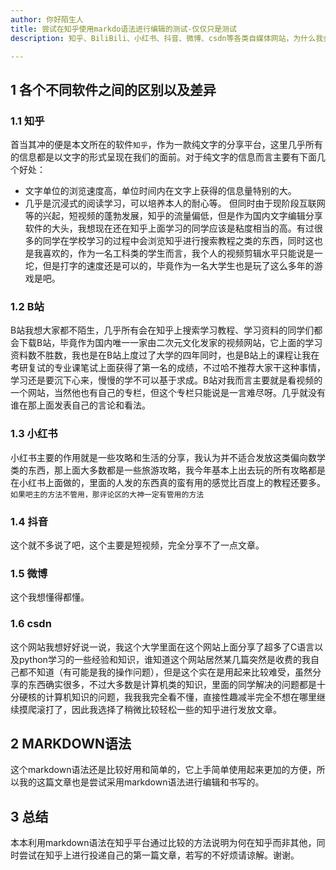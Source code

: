```yaml
---
author: 你好陌生人
title: 尝试在知乎使用markdo语法进行编辑的测试-仅仅只是测试
description: 知乎、BiliBili、小红书、抖音、微博、csdn等各类自媒体网站，为什么我会选择知乎作为我的唯一博客，并在其中更新我的学习历程以及相应的一些知识，下面便进行说明

---
```


## 1 各个不同软件之间的区别以及差异
### 1.1 知乎
首当其冲的便是本文所在的软件`知乎`，作为一款纯文字的分享平台，这里几乎所有的信息都是以文字的形式呈现在我们的面前。对于纯文字的信息而言主要有下面几个好处：
- 文字单位的浏览速度高，单位时间内在文字上获得的信息量特别的大。
- 几乎是沉浸式的阅读学习，可以培养本人的耐心等。
但同时由于现阶段互联网等的兴起，短视频的蓬勃发展，知乎的流量偏低，但是作为国内文字编辑分享软件的大头，我想现在还在知乎上面学习的同学应该是粘度相当的高。有过很多的同学在学校学习的过程中会浏览知乎进行搜索教程之类的东西，同时这也是我喜欢的，作为一名工科类的学生而言，我个人的视频剪辑水平只能说是一坨，但是打字的速度还是可以的，毕竟作为一名大学生也是玩了这么多年的游戏是吧。
### 1.2 B站
B站我想大家都不陌生，几乎所有会在知乎上搜索学习教程、学习资料的同学们都会下载B站，毕竟作为国内唯一一家由二次元文化发家的视频网站，它上面的学习资料数不胜数，我也是在B站上度过了大学的四年同时，也是B站上的课程让我在考研复试的专业课笔试上面获得了第一名的成绩，不过哈不推荐大家干这种事情，学习还是要沉下心来，慢慢的学不可以基于求成。B站对我而言主要就是看视频的一个网站，当然他也有自己的专栏，但这个专栏只能说是一言难尽呀。几乎就没有谁在那上面发表自己的言论和看法。
### 1.3 小红书
小红书主要的作用就是一些攻略和生活的分享，我认为并不适合发放这类偏向数学类的东西，那上面大多数都是一些旅游攻略，我今年基本上出去玩的所有攻略都是在小红书上面做的，里面的人发的东西真的蛮有用的感觉比百度上的教程还要多。
`如果吧主的方法不管用，那评论区的大神一定有管用的方法`
### 1.4 抖音
这个就不多说了吧，这个主要是短视频，完全分享不了一点文章。
### 1.5 微博
这个我想懂得都懂。
### 1.6 csdn
这个网站我想好好说一说，我这个大学里面在这个网站上面分享了超多了C语言以及python学习的一些经验和知识，谁知道这个网站居然某几篇突然是收费的我自己都不知道（有可能是我的操作问题），但是这个实在是用起来比较难受，虽然分享的东西确实很多，不过大多数是计算机类的知识，里面的同学解决的问题都是十分硬核的计算机知识的问题，我我我完全看不懂，直接性趣减半完全不想在哪里继续摸爬滚打了，因此我选择了稍微比较轻松一些的知乎进行发放文章。
## 2 MARKDOWN语法
这个markdown语法还是比较好用和简单的，它上手简单使用起来更加的方便，所以我的这篇文章也是尝试采用markdown语法进行编辑和书写的。
## 3 总结
本本利用markdown语法在知乎平台通过比较的方法说明为何在知乎而非其他，同时尝试在知乎上进行投递自己的第一篇文章，若写的不好烦请谅解。谢谢。